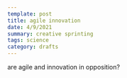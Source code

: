 ```yaml
---
template: post
title: agile innovation
date: 4/9/2021
summary: creative sprinting
tags: science
category: drafts
---
```


are agile and innovation in opposition?


